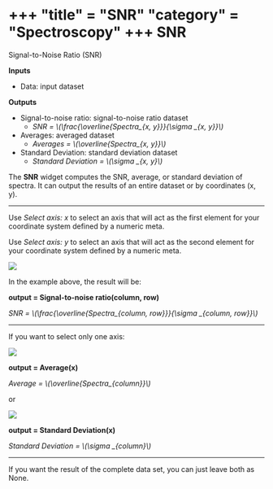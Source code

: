 +++
"title" = "SNR"
"category" = "Spectroscopy"
+++
SNR
===============

Signal-to-Noise Ratio (SNR)

**Inputs**

- Data: input dataset

**Outputs**

- Signal-to-noise ratio: signal-to-noise ratio dataset
    - *SNR = \\(\frac{\overline{Spectra_{x, y}}}{\sigma _{x, y}}\\)*
- Averages: averaged dataset
    - *Averages = \\(\overline{Spectra_{x, y}}\\)*
- Standard Deviation: standard deviation dataset
    - *Standard Deviation = \\(\sigma _{x, y}\\)*

The **SNR** widget computes the SNR, average, or standard deviation of spectra. It can output the results of an entire dataset or by coordinates (x, y).

------------
Use *Select axis: x* to select an axis that will act as the first element for your coordinate system defined by a numeric meta.

Use *Select axis: y* to select an axis that will act as the second element for your coordinate system defined by a numeric meta.

![](../images/snr_print.png)

In the example above, the result will be:

**output = Signal-to-noise ratio(column, row)**

*SNR = \\(\frac{\overline{Spectra_{column, row}}}{\sigma _{column, row}}\\)*
________________

If you want to select only one axis:


![](../images/snr_average_x.png)

**output = Average(x)**

*Average = \\(\overline{Spectra_{column}}\\)*
 
 or
 
 
![](../images/snr_std_y.png)

**output = Standard Deviation(x)**

*Standard Deviation = \\(\sigma _{column}\\)*
___________

If you want the result of the complete data set, you can just leave both as None.